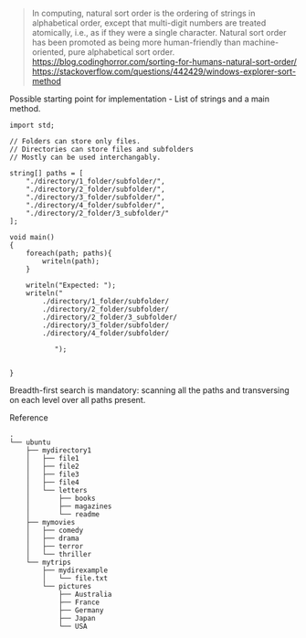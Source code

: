 >In computing, natural sort order is the ordering of strings in alphabetical order, except that multi-digit numbers are treated atomically, i.e., as if they were a single character. Natural sort order has been promoted as being more human-friendly than machine-oriented, pure alphabetical sort order.
https://blog.codinghorror.com/sorting-for-humans-natural-sort-order/  
https://stackoverflow.com/questions/442429/windows-explorer-sort-method  

Possible starting point for implementation - List of strings and a main method.

```
import std;

// Folders can store only files.
// Directories can store files and subfolders
// Mostly can be used interchangably.

string[] paths = [
    "./directory/1_folder/subfolder/",
    "./directory/2_folder/subfolder/",
    "./directory/3_folder/subfolder/",
    "./directory/4_folder/subfolder/",
    "./directory/2_folder/3_subfolder/"
];

void main()
{
    foreach(path; paths){
    	writeln(path);
    }
    
    writeln("Expected: ");
    writeln("
        ./directory/1_folder/subfolder/
        ./directory/2_folder/subfolder/
        ./directory/2_folder/3_subfolder/
        ./directory/3_folder/subfolder/
        ./directory/4_folder/subfolder/

           ");
    
    
}
```

Breadth-first search is mandatory: scanning all the paths and transversing on each level over all paths present.

Reference

```
.
└── ubuntu
    ├── mydirectory1
    │   ├── file1
    │   ├── file2
    │   ├── file3
    │   ├── file4
    │   └── letters
    │       ├── books
    │       ├── magazines
    │       └── readme
    ├── mymovies
    │   ├── comedy
    │   ├── drama
    │   ├── terror
    │   └── thriller
    └── mytrips
        ├── mydirexample
        │   └── file.txt
        └── pictures
            ├── Australia
            ├── France
            ├── Germany
            ├── Japan
            └── USA

```

